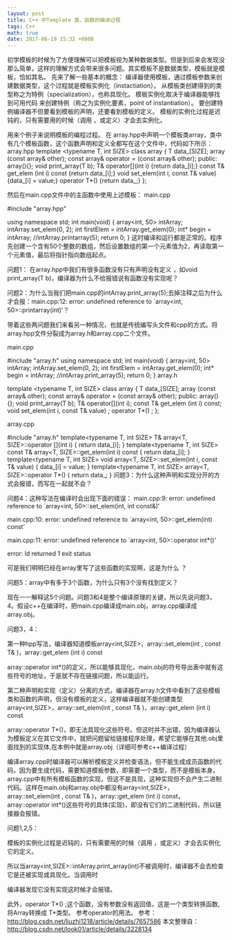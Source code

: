 ```yaml
---
layout: post
title: C++ 中Template 类、函数的编译过程
tags: C++
math: true
date: 2017-06-19 15:32 +0800
---
```





初学模板的时候为了方便理解可以把模板视为某种数据类型。但是到后来会发现没那么简单，这样的理解方式会带来很多问题。其实模板不是数据类型，模板就是模板，恰如其名。
先来了解一些基本的概念：
编译器使用模板，通过模板参数来创建数据类型，这个过程就是模板实例化（instactiation）。
从模板类创建得到的类型称之为特例（specialization），也称具现化。
模板实例化取决于编译器能够找到可用代码 来创建特例（称之为实例化要素，point of instantiation）。
要创建特例编译器不但要看到模板的声明，还要看到模板的定义。
模板的实例化过程是迟钝的，只有需要用的时候（调用 ，或定义）才会去实例化。

用来个例子来说明模板的编程过程。
在 array.hpp中声明一个模板类array，类中有几个模板函数，这个函数声明和定义全都写在这个文件中，代码如下所示：
array.hpp
template <typename T, int SIZE>
class array
{
    T data_[SIZE];
    array (const array& other);
    const array& operator = (const array& other);
public:
    array(){};
    void print_array(T b);
    T& operator[](int i) {return data_[i];}
    const T& get_elem (int i) const {return data_[i];}
    void set_elem(int i, const T& value) {data_[i] = value;}
    operator T*() {return data_;}
};       

            
然后在main.cpp文件中的主函数中使用上述模板：
main.cpp

#include "array.hpp"

using namespace std;
int main(void)
{
    array<int, 50> intArray;
    intArray.set_elem(0, 2);
    int firstElem = intArray.get_elem(0);
    int* begin = intArray;
    //intArray.printarray(5);
    return 0;
}
这时编译和运行都是正常的。程序先创建一个含有50个整数的数组，然后设置数组的第一个元素值为2，再读取第一个元素值，最后将指针指向数组起点。

问题1： 在array.hpp中我们有很多函数没有只有声明没有定义 ，如void print_array(T b)，编译器为什么不给报错说有函数没有实现呢？

问题2：为什么当我们把main.cpp的intArray.print_array(5);去掉注释之后为什么才会报：main.cpp:12: error: undefined reference to `array<int, 50>::printarray(int)'？

带着这些两问题我们来看另一种情况，也就是传统编写头文件和cpp的方式。将array.hpp文件分裂成为array.h和array.cpp二个文件。

main.cpp

#include "array.h"
using namespace std;
int main(void)
{
    array<int, 50> intArray;
    intArray.set_elem(0, 2);
    int firstElem = intArray.get_elem(0);
    int* begin = intArray;
    //intArray.print_array(5);
    return 0;
}
array.h        

template <typename T, int SIZE>
class array
{
    T data_[SIZE];
    array (const array& other);
    const array& operator = (const array& other);
public:
    array(){};
    void print_array(T b);
    T& operator[](int i);
    const T& get_elem (int i) const;
    void set_elem(int i, const T& value) ;
    operator T*() ;
};       

array.cpp

#include "array.h"
template<typename T, int SIZE> T& array<T, SIZE>::operator [](int i)
{
    return data_[i];
}
template<typename T, int SIZE> const T& array<T, SIZE>::get_elem(int i) const
{
    return data_[i];
}
template<typename T, int SIZE> void array<T, SIZE>::set_elem(int i, const T& value)
{
    data_[i] = value;
}
template<typename T, int SIZE> array<T, SIZE>::operator T*()
{
    return data_;
}
问题3：为什么这种声明和实现分开的方式会报错，而写在一起就不会？  

问题4：这种写法在编译时会出现下面的错误：
main.cpp:9: error: undefined reference to `array<int, 50>::set_elem(int, int const&)'

main.cpp:10: error: undefined reference to `array<int, 50>::get_elem(int) const'

main.cpp:11: error: undefined reference to `array<int, 50>::operator int*()'

error: ld returned 1 exit status

可是我们明明已经在array里写了这些函数的实现啊，这是为什么 ？

问题5：array中有多于3个函数，为什么只有3个没有找到定义？


现在一一解释这5个问题。问题3和4是整个编译原理的关键，所以先说问题3，4。假设c++在编译时，把main.cpp编译成main.obj，array.cpp编译成array.obj。

问题3，4：

第一种hpp写法，编译器知道模板array<int,SIZE>，array::set_elem(int , const T& )，array::get_elem (int i) const

array::operator int*()的定义，所以能够具现化，main.obj的符号导出表中就有这些符号的地址，于是就不存在链接问题，所以能运行。

第二种声明和实现（定义）分离的方式，编译器在array.h文件中看到了这些模板类和函数的声明，但没有模板的定义，这样编译器就不能创建类型array<int,SIZE>，array::set_elem(int , const T& )，array::get_elem (int i) const

array::operator T*()，即无法具现化这些符号。但这时并不出错，因为编译器认为模板定义在其它文件中，就把问题留给链接程序处理，希望它能够在其他.obj里面找到的实现体,在本例中就是array.obj（详细可参考c++编译过程）

编译array.cpp时编译器可以解析模板定义并检查语法，但不能生成成员函数的代码，因为要生成代码，需要知道模板参数，即需要一个类型，而不是模板本身。array.cpp中有所有模板函数的实现，但这不是具现，这种实现但不会产生二进制代码。这样在main.obj和array.obj中都没有array<int,SIZE>，array::set_elem(int , const T& )，array::get_elem (int i) const，array::operator int*()这些符号的具体(实现)，即没有它们的二进制代码，所以链接器会报错。

问题1,2,5：

模板的实例化过程是迟钝的，只有需要用的时候（调用 ，或定义）才会去实例化它的定义。

所以当array<int,SIZE>::intArray.print_array(int)不被调用时，编译器不会去检查它是还被实现或具现化。当调用时

编译器发现它没有实现这时候才会报错。


此外，operator T*() ;这个函数，没有参数没有返回值，这是一个类型转换函数,将Array转换成 T*类型。
参考operator的用法。
参考： http://blog.csdn.net/liuzhi1218/article/details/7657586
本文整理自： http://blog.csdn.net/look01/article/details/3228134
